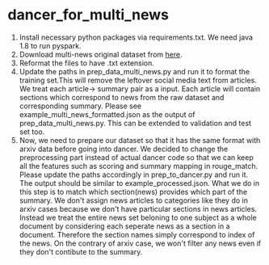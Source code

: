 # dancer_for_multi_news

1. Install necessary python packages via requirements.txt. We need java 1.8 to run pyspark. 
2. Download multi-news original dataset from [here](https://drive.google.com/drive/folders/1uDarzpu2HFc-vjXNJCRv2NIHzakpSGOw).
3. Reformat the files to have .txt extension.
4. Update the paths in prep_data_multi_news.py and run it to format the training set.This will remove the leftover social media text from articles. We treat each article-> summary pair as a input. Each article will contain sections which correspond to news from the raw dataset and corresponding summary. Please see example_multi_news_formatted.json as the output of prep_data_multi_news.py. This can be extended to validation and test set too.
5. Now, we need to prepare our dataset so that it has the same format with arxiv data before going into dancer. We decided to change the preprocessing part instead of actual dancer code so that we can keep all the features such as scoring and summary mapping in rouge_match. Please update the paths accordingly in prep_to_dancer.py and run it. The output should be similar to example_processed.json. 
What we do in this step is to match which section(news) provides which part of the summary. We don't assign news articles to categories like they do in arxiv cases because we don't have particular sections in news articles. Instead we treat the entire news set beloning to one subject as a whole document by considering each seperate news as a section in a document. Therefore the section names simply correspond to index of the news. On the contrary of arxiv case, we won't filter any news even if they don't contibute to the summary. 


